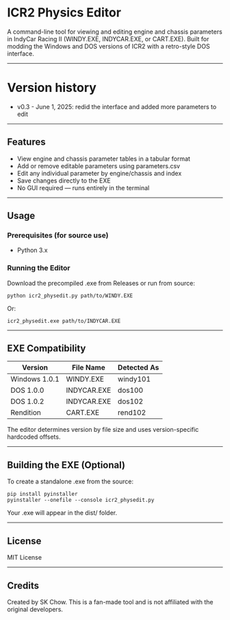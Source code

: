 # ICR2 Physics Editor

A command-line tool for viewing and editing engine and chassis parameters in IndyCar Racing II (WINDY.EXE, INDYCAR.EXE, or CART.EXE). Built for modding the Windows and DOS versions of ICR2 with a retro-style DOS interface.

---

# Version history

- v0.3 - June 1, 2025: redid the interface and added more parameters to edit


---


## Features

- View engine and chassis parameter tables in a tabular format
- Add or remove editable parameters using parameters.csv
- Edit any individual parameter by engine/chassis and index
- Save changes directly to the EXE
- No GUI required — runs entirely in the terminal

---

## Usage

### Prerequisites (for source use)
- Python 3.x

### Running the Editor

Download the precompiled .exe from Releases or run from source:

    python icr2_physedit.py path/to/WINDY.EXE

Or:

    icr2_physedit.exe path/to/INDYCAR.EXE

---

## EXE Compatibility

Version       | File Name     | Detected As
------------- | ------------- | ------------
Windows 1.0.1 | WINDY.EXE     | windy101
DOS 1.0.0     | INDYCAR.EXE   | dos100
DOS 1.0.2     | INDYCAR.EXE   | dos102
Rendition     | CART.EXE      | rend102

The editor determines version by file size and uses version-specific hardcoded offsets.

---

## Building the EXE (Optional)

To create a standalone .exe from the source:

    pip install pyinstaller
    pyinstaller --onefile --console icr2_physedit.py

Your .exe will appear in the dist/ folder.

---

## License

MIT License

---

## Credits

Created by SK Chow. This is a fan-made tool and is not affiliated with the original developers.
